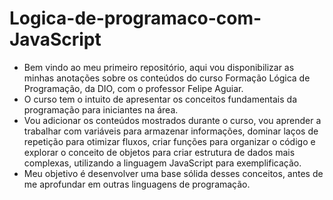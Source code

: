 # Logica-de-programaco-com-JavaScript

- Bem vindo ao meu primeiro repositório, aqui vou disponibilizar as minhas anotações sobre os conteúdos do curso Formação Lógica de Programação, da DIO, com o professor Felipe Aguiar.
- O curso tem o intuito de apresentar os conceitos fundamentais da programação para iniciantes na área.
- Vou adicionar os conteúdos mostrados durante o curso, vou aprender a trabalhar com variáveis para armazenar informações, dominar laços de repetição para otimizar fluxos, criar funções para organizar o código e explorar o conceito de objetos para criar estrutura de dados mais complexas, utilizando a linguagem JavaScript para exemplificação.
- Meu objetivo é desenvolver uma base sólida desses conceitos, antes de me aprofundar em outras linguagens de programação.
